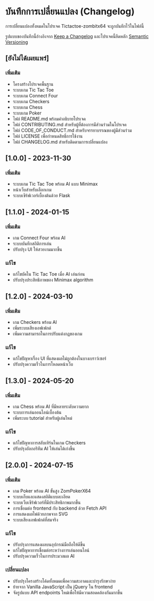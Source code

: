 # บันทึกการเปลี่ยนแปลง (Changelog)

การเปลี่ยนแปลงทั้งหมดในโปรเจค Tictactoe-zombitx64 จะถูกบันทึกไว้ในไฟล์นี้

รูปแบบของบันทึกนี้อ้างอิงจาก [Keep a Changelog](https://keepachangelog.com/th/1.0.0/) และโปรเจคนี้ยึดหลัก [Semantic Versioning](https://semver.org/spec/v2.0.0.html)

## [ยังไม่ได้เผยแพร่]

### เพิ่มเติม
- โครงสร้างโปรเจคพื้นฐาน
- ระบบเกม Tic Tac Toe
- ระบบเกม Connect Four
- ระบบเกม Checkers
- ระบบเกม Chess
- ระบบเกม Poker
- ไฟล์ README.md พร้อมคำอธิบายโปรเจค
- ไฟล์ CONTRIBUTING.md สำหรับผู้ที่ต้องการมีส่วนร่วมในโปรเจค
- ไฟล์ CODE_OF_CONDUCT.md สำหรับจรรยาบรรณของผู้มีส่วนร่วม
- ไฟล์ LICENSE เพื่อกำหนดสิทธิ์การใช้งาน
- ไฟล์ CHANGELOG.md สำหรับติดตามการเปลี่ยนแปลง

## [1.0.0] - 2023-11-30

### เพิ่มเติม
- ระบบเกม Tic Tac Toe พร้อม AI แบบ Minimax
- หน้าเว็บสำหรับเลือกเกม
- ระบบเซิร์ฟเวอร์เบื้องต้นด้วย Flask

## [1.1.0] - 2024-01-15

### เพิ่มเติม
- เกม Connect Four พร้อม AI
- ระบบบันทึกสถิติการเล่น
- ปรับปรุง UI ให้สวยงามมากขึ้น

### แก้ไข
- แก้ไขบัคใน Tic Tac Toe เมื่อ AI เล่นก่อน
- ปรับปรุงประสิทธิภาพของ Minimax algorithm

## [1.2.0] - 2024-03-10

### เพิ่มเติม
- เกม Checkers พร้อม AI
- เพิ่มระบบเสียงเอฟเฟกต์
- เพิ่มความสามารถในการปรับแต่งกฎของเกม

### แก้ไข
- แก้ไขปัญหาเรื่อง UI ที่แสดงผลไม่ถูกต้องในบางเบราว์เซอร์
- ปรับปรุงความเร็วในการโหลดหน้าเว็บ

## [1.3.0] - 2024-05-20

### เพิ่มเติม
- เกม Chess พร้อม AI ที่มีหลายระดับความยาก
- ระบบการเล่นออนไลน์เบื้องต้น
- เพิ่มระบบ tutorial สำหรับผู้เล่นใหม่

### แก้ไข
- แก้ไขปัญหาการสลับเทิร์นในเกม Checkers
- ปรับปรุงอัลกอริทึม AI ให้เล่นได้เก่งขึ้น

## [2.0.0] - 2024-07-15

### เพิ่มเติม
- เกม Poker พร้อม AI ขั้นสูง ZomPokerX64
- ระบบเก็บและแสดงสถิติแบบละเอียด
- ระบบเว็บเซิร์ฟเวอร์ที่มีประสิทธิภาพมากขึ้น
- การเชื่อมต่อ frontend กับ backend ด้วย Fetch API
- การแสดงผลไพ่ด้วยภาพจาก SVG
- ระบบเสียงเอฟเฟกต์ที่สมจริง

### แก้ไข
- ปรับปรุงการแสดงผลบนอุปกรณ์มือถือให้ดีขึ้น
- แก้ไขปัญหาการเชื่อมต่อระหว่างการเล่นออนไลน์
- ปรับปรุงความเร็วในการประมวลผล AI

### เปลี่ยนแปลง
- ปรับปรุงโครงสร้างโค้ดทั้งหมดเพื่อความสะอาดและบำรุงรักษาง่าย
- ย้ายจาก Vanilla JavaScript เป็น jQuery ใน frontend
- จัดรูปแบบ API endpoints ใหม่เพื่อให้มีความสอดคล้องกันมากขึ้น 